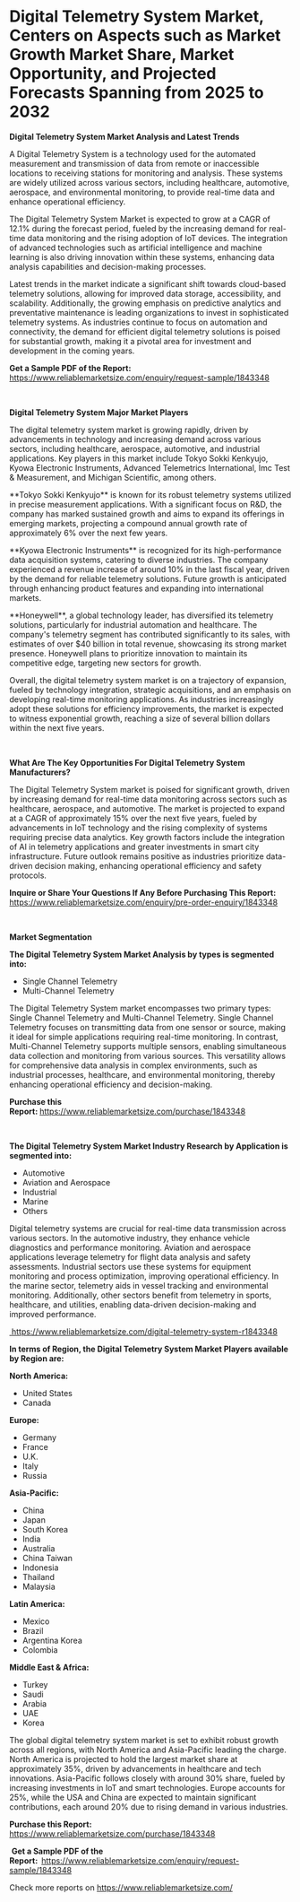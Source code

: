 <p><h1>Digital Telemetry System Market, Centers on Aspects such as Market Growth Market Share, Market Opportunity, and Projected Forecasts Spanning from 2025 to 2032</h1></p><p><strong>Digital Telemetry System Market Analysis and Latest Trends</strong></p>
<p><p>A Digital Telemetry System is a technology used for the automated measurement and transmission of data from remote or inaccessible locations to receiving stations for monitoring and analysis. These systems are widely utilized across various sectors, including healthcare, automotive, aerospace, and environmental monitoring, to provide real-time data and enhance operational efficiency.</p><p>The Digital Telemetry System Market is expected to grow at a CAGR of 12.1% during the forecast period, fueled by the increasing demand for real-time data monitoring and the rising adoption of IoT devices. The integration of advanced technologies such as artificial intelligence and machine learning is also driving innovation within these systems, enhancing data analysis capabilities and decision-making processes.</p><p>Latest trends in the market indicate a significant shift towards cloud-based telemetry solutions, allowing for improved data storage, accessibility, and scalability. Additionally, the growing emphasis on predictive analytics and preventative maintenance is leading organizations to invest in sophisticated telemetry systems. As industries continue to focus on automation and connectivity, the demand for efficient digital telemetry solutions is poised for substantial growth, making it a pivotal area for investment and development in the coming years.</p></p>
<p><strong>Get a Sample PDF of the Report:&nbsp;</strong> <a href="https://www.reliablemarketsize.com/enquiry/request-sample/1843348?utm_campaign=2528&utm_medium=2&utm_source=Github&utm_content=ia&utm_term=11042025&utm_id=digital-telemetry-system">https://www.reliablemarketsize.com/enquiry/request-sample/1843348</a></p>
<p>&nbsp;</p>
<p><strong>Digital Telemetry System Major Market Players</strong></p>
<p><p>The digital telemetry system market is growing rapidly, driven by advancements in technology and increasing demand across various sectors, including healthcare, aerospace, automotive, and industrial applications. Key players in this market include Tokyo Sokki Kenkyujo, Kyowa Electronic Instruments, Advanced Telemetrics International, Imc Test & Measurement, and Michigan Scientific, among others.</p><p>**Tokyo Sokki Kenkyujo** is known for its robust telemetry systems utilized in precise measurement applications. With a significant focus on R&D, the company has marked sustained growth and aims to expand its offerings in emerging markets, projecting a compound annual growth rate of approximately 6% over the next few years.</p><p>**Kyowa Electronic Instruments** is recognized for its high-performance data acquisition systems, catering to diverse industries. The company experienced a revenue increase of around 10% in the last fiscal year, driven by the demand for reliable telemetry solutions. Future growth is anticipated through enhancing product features and expanding into international markets.</p><p>**Honeywell**, a global technology leader, has diversified its telemetry solutions, particularly for industrial automation and healthcare. The company's telemetry segment has contributed significantly to its sales, with estimates of over $40 billion in total revenue, showcasing its strong market presence. Honeywell plans to prioritize innovation to maintain its competitive edge, targeting new sectors for growth.</p><p>Overall, the digital telemetry system market is on a trajectory of expansion, fueled by technology integration, strategic acquisitions, and an emphasis on developing real-time monitoring applications. As industries increasingly adopt these solutions for efficiency improvements, the market is expected to witness exponential growth, reaching a size of several billion dollars within the next five years.</p></p>
<p>&nbsp;</p>
<p><strong>What Are The Key Opportunities For Digital Telemetry System Manufacturers?</strong></p>
<p><p>The Digital Telemetry System market is poised for significant growth, driven by increasing demand for real-time data monitoring across sectors such as healthcare, aerospace, and automotive. The market is projected to expand at a CAGR of approximately 15% over the next five years, fueled by advancements in IoT technology and the rising complexity of systems requiring precise data analytics. Key growth factors include the integration of AI in telemetry applications and greater investments in smart city infrastructure. Future outlook remains positive as industries prioritize data-driven decision making, enhancing operational efficiency and safety protocols.</p></p>
<p><strong>Inquire or Share Your Questions If Any Before Purchasing This Report:</strong> <a href="https://www.reliablemarketsize.com/enquiry/pre-order-enquiry/1843348?utm_campaign=2528&utm_medium=2&utm_source=Github&utm_content=ia&utm_term=11042025&utm_id=digital-telemetry-system">https://www.reliablemarketsize.com/enquiry/pre-order-enquiry/1843348</a></p>
<p>&nbsp;</p>
<p><strong>Market Segmentation</strong></p>
<p><strong>The Digital Telemetry System Market Analysis by types is segmented into:</strong></p>
<p><ul><li>Single Channel Telemetry</li><li>Multi-Channel Telemetry</li></ul></p>
<p><p>The Digital Telemetry System market encompasses two primary types: Single Channel Telemetry and Multi-Channel Telemetry. Single Channel Telemetry focuses on transmitting data from one sensor or source, making it ideal for simple applications requiring real-time monitoring. In contrast, Multi-Channel Telemetry supports multiple sensors, enabling simultaneous data collection and monitoring from various sources. This versatility allows for comprehensive data analysis in complex environments, such as industrial processes, healthcare, and environmental monitoring, thereby enhancing operational efficiency and decision-making.</p></p>
<p><strong>Purchase this Report:&nbsp;</strong><a href="https://www.reliablemarketsize.com/purchase/1843348?utm_campaign=2528&utm_medium=2&utm_source=Github&utm_content=ia&utm_term=11042025&utm_id=digital-telemetry-system">https://www.reliablemarketsize.com/purchase/1843348</a></p>
<p>&nbsp;</p>
<p><strong>The Digital Telemetry System Market Industry Research by Application is segmented into:</strong></p>
<p><ul><li>Automotive</li><li>Aviation and Aerospace</li><li>Industrial</li><li>Marine</li><li>Others</li></ul></p>
<p><p>Digital telemetry systems are crucial for real-time data transmission across various sectors. In the automotive industry, they enhance vehicle diagnostics and performance monitoring. Aviation and aerospace applications leverage telemetry for flight data analysis and safety assessments. Industrial sectors use these systems for equipment monitoring and process optimization, improving operational efficiency. In the marine sector, telemetry aids in vessel tracking and environmental monitoring. Additionally, other sectors benefit from telemetry in sports, healthcare, and utilities, enabling data-driven decision-making and improved performance.</p></p>
<p><a href="https://www.reliablemarketsize.com/digital-telemetry-system-r1843348?utm_campaign=2528&utm_medium=2&utm_source=Github&utm_content=ia&utm_term=11042025&utm_id=digital-telemetry-system">&nbsp;https://www.reliablemarketsize.com/digital-telemetry-system-r1843348</a></p>
<p><strong>In terms of Region, the Digital Telemetry System Market Players available by Region are:</strong></p>
<p>
    <p> <strong> North America: </strong>
        <ul>
            <li>United States</li>
            <li>Canada</li>
        </ul>
        </p> 
    <p> <strong> Europe: </strong>
        <ul>
            <li>Germany</li>
            <li>France</li>
            <li>U.K.</li>
            <li>Italy</li>
            <li>Russia</li>
        </ul>
        </p> 
    <p> <strong> Asia-Pacific: </strong>
        <ul>
            <li>China</li>
            <li>Japan</li>
            <li>South Korea</li>
            <li>India</li>
            <li>Australia</li>
            <li>China Taiwan</li>
            <li>Indonesia</li>
            <li>Thailand</li>
            <li>Malaysia</li>
        </ul>
        </p> 
    <p> <strong> Latin America: </strong>
        <ul>
            <li>Mexico</li>
            <li>Brazil</li>
            <li>Argentina Korea</li>
            <li>Colombia</li>
        </ul>
        </p> 
    <p> <strong> Middle East & Africa: </strong>
        <ul>
            <li>Turkey</li>
            <li>Saudi</li>
            <li>Arabia</li>
            <li>UAE</li>
            <li>Korea</li>
        </ul>
    </p>
    </p>
<p><p>The global digital telemetry system market is set to exhibit robust growth across all regions, with North America and Asia-Pacific leading the charge. North America is projected to hold the largest market share at approximately 35%, driven by advancements in healthcare and tech innovations. Asia-Pacific follows closely with around 30% share, fueled by increasing investments in IoT and smart technologies. Europe accounts for 25%, while the USA and China are expected to maintain significant contributions, each around 20% due to rising demand in various industries.</p></p>
<p><strong>Purchase this Report: </strong><a href="https://www.reliablemarketsize.com/purchase/1843348?utm_campaign=2528&utm_medium=2&utm_source=Github&utm_content=ia&utm_term=11042025&utm_id=digital-telemetry-system">https://www.reliablemarketsize.com/purchase/1843348</a></p>
<p>&nbsp;<strong>Get a Sample PDF of the Report:&nbsp;&nbsp;</strong><a href="https://www.reliablemarketsize.com/enquiry/request-sample/1843348?utm_campaign=2528&utm_medium=2&utm_source=Github&utm_content=ia&utm_term=11042025&utm_id=digital-telemetry-system">https://www.reliablemarketsize.com/enquiry/request-sample/1843348</a></p>
<p><strong></strong></p>
<p>Check more reports on <a href="https://www.reliablemarketsize.com/?utm_campaign=2528&utm_medium=2&utm_source=Github&utm_content=ia&utm_term=11042025&utm_id=digital-telemetry-system">https://www.reliablemarketsize.com/</a></p>